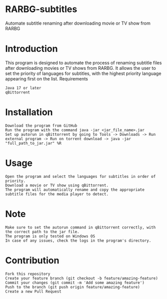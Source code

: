 # RARBG-subtitles
Automate subtitle renaming after downloading movie or TV show from RARBG

# Introduction

This program is designed to automate the process of renaming subtitle files after downloading movies or TV shows from RARBG. It allows the user to set the priority of languages for subtitles, with the highest priority language appearing first on the list.
Requirements

    Java 17 or later
    qBittorrent

# Installation

    Download the program from GitHub
    Run the program with the command java -jar <jar_file_name>.jar
    Set up autorun in qBittorrent by going to Tools -> Downloads -> Run external program -> Run on torrent download -> java -jar "full_path_to_jar.jar" %R

# Usage

    Open the program and select the languages for subtitles in order of priority.
    Download a movie or TV show using qBittorrent.
    The program will automatically rename and copy the appropriate subtitle files for the media player to detect.

# Note

    Make sure to set the autorun command in qBittorrent correctly, with the correct path to the jar file.
    The program is only tested on Windows OS
    In case of any issues, check the logs in the program's directory.

# Contribution

    Fork this repository
    Create your feature branch (git checkout -b feature/amazing-feature)
    Commit your changes (git commit -m 'Add some amazing feature')
    Push to the branch (git push origin feature/amazing-feature)
    Create a new Pull Request
